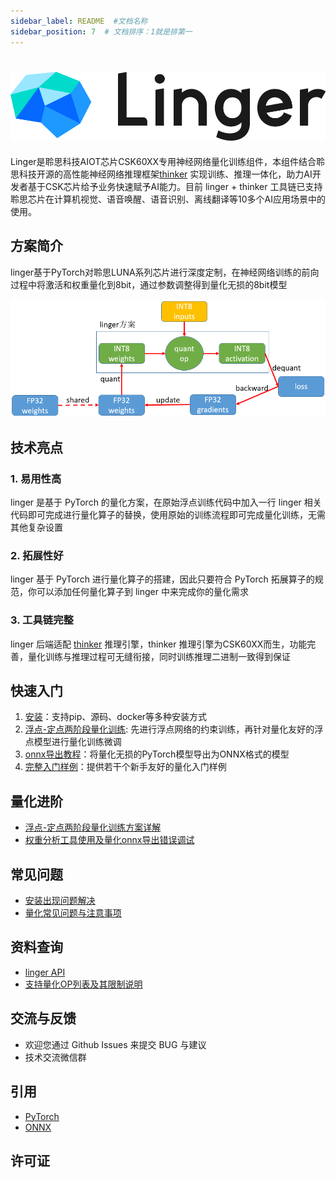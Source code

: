 ```yaml
---
sidebar_label: README  #文档名称
sidebar_position: 7  # 文档排序：1就是排第一
---
```

#
![linger_logo](../Linger/Introduction/files/linger_logo.png)
--------------------------------------------------------------------------------


Linger是聆思科技AIOT芯片CSK60XX专用神经网络量化训练组件，本组件结合聆思科技开源的高性能神经网络推理框架[thinker](https://github.com/LISTENAI/thinker) 实现训练、推理一体化，助力AI开发者基于CSK芯片给予业务快速赋予AI能力。目前 linger + thinker 工具链已支持聆思芯片在计算机视觉、语音唤醒、语音识别、离线翻译等10多个AI应用场景中的使用。

## 方案简介
linger基于PyTorch对聆思LUNA系列芯片进行深度定制，在神经网络训练的前向过程中将激活和权重量化到8bit，通过参数调整得到量化无损的8bit模型

![doc/image/solution.png](../Linger/Introduction/files/solution.png)

## 技术亮点
### 1. 易用性高
linger 是基于 PyTorch 的量化方案，在原始浮点训练代码中加入一行 linger 相关代码即可完成进行量化算子的替换，使用原始的训练流程即可完成量化训练，无需其他复杂设置

### 2. 拓展性好
linger 基于 PyTorch 进行量化算子的搭建，因此只要符合 PyTorch 拓展算子的规范，你可以添加任何量化算子到 linger 中来完成你的量化需求

### 3. 工具链完整
linger 后端适配 [thinker](https://github.com/LISTENAI/thinker) 推理引擎，thinker 推理引擎为CSK60XX而生，功能完善，量化训练与推理过程可无缝衔接，同时训练推理二进制一致得到保证


## 快速入门
1. [安装](../Linger/Introduction/how_to_use.md)：支持pip、源码、docker等多种安装方式
2. [浮点-定点两阶段量化训练](../Linger/Training_Framework/train_clamp.md): 先进行浮点网络的约束训练，再针对量化友好的浮点模型进行量化训练微调
3. [onnx导出教程](../Linger/Tools/tool.md)：将量化无损的PyTorch模型导出为ONNX格式的模型
4. [完整入门样例](../Linger/Example/example.md)：提供若干个新手友好的量化入门样例

## 量化进阶
  - [浮点-定点两阶段量化训练方案详解](../Linger/Training_Framework/train_quant.md)
  - [权重分析工具使用及量化onnx导出错误调试](../Linger/FAQ/faq.md)

## 常见问题
- [安装出现问题解决](../Linger/FAQ/faq.md)
- [量化常见问题与注意事项](../Linger/FAQ/faq.md)

## 资料查询
- [linger API](../Linger/Training_Framework/operator.md)
- [支持量化OP列表及其限制说明](../Linger/Training_Framework/operator.md)

## 交流与反馈
- 欢迎您通过 Github Issues 来提交 BUG 与建议
- 技术交流微信群

## 引用
- [PyTorch](https://github.com/pytorch/pytorch)
- [ONNX](https://github.com/onnx/onnx)

## 许可证
